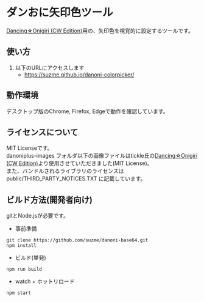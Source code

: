 # ダンおに矢印色ツール
[Dancing☆Onigiri (CW Edition)](https://github.com/cwtickle/danoniplus)用の、矢印色を視覚的に設定するツールです。

## 使い方
1. 以下のURLにアクセスします
    - https://suzme.github.io/danoni-colorpicker/

## 動作環境
デスクトップ版のChrome, Firefox, Edgeで動作を確認しています。

## ライセンスについて
MIT Licenseです。  
danoniplus-images フォルダ以下の画像ファイルはtickle氏の[Dancing☆Onigiri (CW Edition)](https://github.com/cwtickle/danoniplus)より使用させていただきました(MIT License)。  
また、バンドルされるライブラリのライセンスは public/THIRD_PARTY_NOTICES.TXT に記載しています。

## ビルド方法(開発者向け)
gitとNode.jsが必要です。
- 事前準備
```
git clone https://github.com/suzme/danoni-base64.git
npm install
```

- ビルド(単発)
```
npm run build
```

- watch + ホットリロード
```
npm start
```
